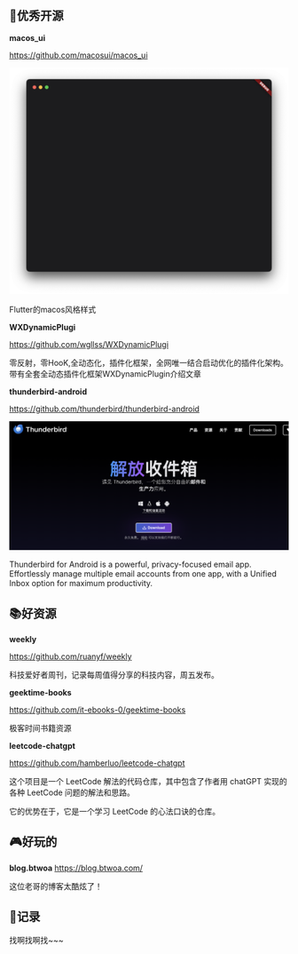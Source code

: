 


## 🎈优秀开源
**macos_ui**

https://github.com/macosui/macos_ui

![20250303140153.png](imgs/20250303140153.png)

Flutter的macos风格样式

**WXDynamicPlugi**

https://github.com/wgllss/WXDynamicPlugi

零反射，零HooK,全动态化，插件化框架，全网唯一结合启动优化的插件化架构。
带有全套全动态插件化框架WXDynamicPlugin介绍文章

**thunderbird-android**

https://github.com/thunderbird/thunderbird-android

![20250310215748.png](imgs/20250310215748.png)

Thunderbird for Android is a powerful, privacy-focused email app. Effortlessly manage multiple email accounts from one app, with a Unified Inbox option for maximum productivity. 


## 📚好资源

**weekly**

https://github.com/ruanyf/weekly 

科技爱好者周刊，记录每周值得分享的科技内容，周五发布。

**geektime-books**

https://github.com/it-ebooks-0/geektime-books

极客时间书籍资源

**leetcode-chatgpt**

https://github.com/hamberluo/leetcode-chatgpt

这个项目是一个 LeetCode 解法的代码仓库，其中包含了作者用 chatGPT 实现的各种 LeetCode 问题的解法和思路。

它的优势在于，它是一个学习 LeetCode 的心法口诀的仓库。


## 🎮好玩的

**blog.btwoa**
https://blog.btwoa.com/

这位老哥的博客太酷炫了！

## 📝记录

找啊找啊找~~~